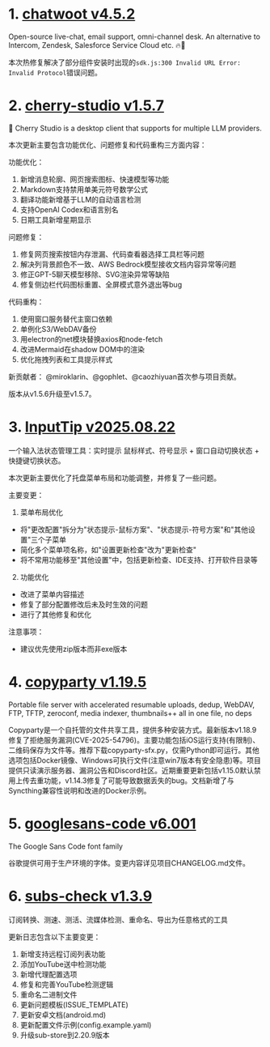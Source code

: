 
# 1. [chatwoot v4.5.2](https://github.com/chatwoot/chatwoot/releases/tag/v4.5.2)  
Open-source live-chat, email support, omni-channel desk. An alternative to Intercom, Zendesk, Salesforce Service Cloud etc. 🔥💬

本次热修复解决了部分组件安装时出现的`sdk.js:300 Invalid URL Error: Invalid Protocol`错误问题。

# 2. [cherry-studio v1.5.7](https://github.com/CherryHQ/cherry-studio/releases/tag/v1.5.7)  
🍒 Cherry Studio is a desktop client that supports for multiple LLM providers.

本次更新主要包含功能优化、问题修复和代码重构三方面内容：

功能优化：
1. 新增消息轮廓、网页搜索图标、快速模型等功能
2. Markdown支持禁用单美元符号数学公式
3. 翻译功能新增基于LLM的自动语言检测
4. 支持OpenAI Codex和语言别名
5. 日期工具新增星期显示

问题修复：
1. 修复网页搜索按钮内存泄漏、代码查看器选择工具栏等问题
2. 解决列背景颜色不一致、AWS Bedrock模型接收文档内容异常等问题
3. 修正GPT-5聊天模型移除、SVG渲染异常等缺陷
4. 修复侧边栏代码图标重置、全屏模式意外退出等bug

代码重构：
1. 使用窗口服务替代主窗口依赖
2. 单例化S3/WebDAV备份
3. 用electron的net模块替换axios和node-fetch
4. 改进Mermaid在shadow DOM中的渲染
5. 优化拖拽列表和工具提示样式

新贡献者：
@miroklarin、@gophlet、@caozhiyuan首次参与项目贡献。

版本从v1.5.6升级至v1.5.7。

# 3. [InputTip v2025.08.22](https://github.com/abgox/InputTip/releases/tag/v2025.08.22)  
一个输入法状态管理工具：实时提示 鼠标样式、符号显示 + 窗口自动切换状态 + 快捷键切换状态。

本次更新主要优化了托盘菜单布局和功能调整，并修复了一些问题。

主要变更：
1. 菜单布局优化
- 将"更改配置"拆分为"状态提示-鼠标方案"、"状态提示-符号方案"和"其他设置"三个子菜单
- 简化多个菜单项名称，如"设置更新检查"改为"更新检查"
- 将不常用功能移至"其他设置"中，包括更新检查、IDE支持、打开软件目录等

2. 功能优化
- 改进了菜单内容描述
- 修复了部分配置修改后未及时生效的问题
- 进行了其他修复和优化

注意事项：
- 建议优先使用zip版本而非exe版本

# 4. [copyparty v1.19.5](https://github.com/9001/copyparty/releases/tag/v1.19.5)  
Portable file server with accelerated resumable uploads, dedup, WebDAV, FTP, TFTP, zeroconf, media indexer, thumbnails++ all in one file, no deps

Copyparty是一个自托管的文件共享工具，提供多种安装方式。最新版本v1.18.9修复了拒绝服务漏洞(CVE-2025-54796)。主要功能包括iOS运行支持(有限制)、二维码保存为文件等。推荐下载copyparty-sfx.py，仅需Python即可运行。其他选项包括Docker镜像、Windows可执行文件(注意win7版本有安全隐患)等。项目提供只读演示服务器、漏洞公告和Discord社区。近期重要更新包括v1.15.0默认禁用上传去重功能，v1.14.3修复了可能导致数据丢失的bug。文档新增了与Syncthing兼容性说明和改进的Docker示例。

# 5. [googlesans-code v6.001](https://github.com/googlefonts/googlesans-code/releases/tag/v6.001)  
The Google Sans Code font family

谷歌提供可用于生产环境的字体。变更内容详见项目CHANGELOG.md文件。

# 6. [subs-check v1.3.9](https://github.com/beck-8/subs-check/releases/tag/v1.3.9)  
订阅转换、测速、测活、流媒体检测、重命名、导出为任意格式的工具

更新日志包含以下主要变更：
1. 新增支持远程订阅列表功能
2. 添加YouTube送中检测功能
3. 新增代理配置选项
4. 修复和完善YouTube检测逻辑
5. 重命名二进制文件
6. 更新问题模板(ISSUE_TEMPLATE)
7. 更新安卓文档(android.md)
8. 更新配置文件示例(config.example.yaml)
9. 升级sub-store到2.20.9版本

